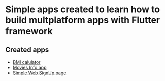 # Simple apps created to learn how to build multplatform apps with Flutter framework

## Created apps
* [BMI calulator](/bmi_calculator)
* [Movies Info app](https://github.com/Leonardov31/flutter-projects/tree/master/movies)
* [Simple Web SignUp page](https://github.com/Leonardov31/flutter-projects/tree/master/signup_web)

# 

